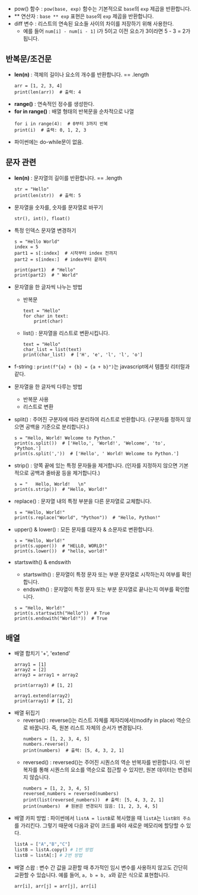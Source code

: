 

- pow() 함수 : `pow(base, exp)` 함수는 기본적으로 `base`의 `exp` 제곱을 반환합니다.
- ** 연산자 : `base ** exp` 표현은 `base`의 `exp` 제곱을 반환합니다.
- diff 변수 : 리스트의 연속된 요소들 사이의 차이를 저장하기 위해 사용한다.
  - 예를 들어 `num[i] - num[i - 1]` i가 5이고 이전 요소가 3이라면 5 - 3 = 2가 됩니다.

## 반복문/조건문

- **len(n)** : 객체의 길이나 요소의 개수를 반환합니다. == .length
  ```
  arr = [1, 2, 3, 4]
  print(len(arr))  # 출력: 4
  ```
- **range()** : 연속적인 정수를 생성한다.
- **for in range()** : 배열 형태의 반복문을 순차적으로 나열
  ```
  for i in range(4):  # 0부터 3까지 반복
  print(i)  # 출력: 0, 1, 2, 3
  ```
- 파이썬에는 do-while문이 없음.

## 문자 관련
- **len(n)** : 문자열의 길이를 반환합니다. == .length
  ```
  str = "Hello"
  print(len(str))  # 출력: 5
  ```
- 문자열을 숫자를, 숫자를 문자열로 바꾸기
  ```
  str(), int(), float()
  ```
- 특정 인덱스 문자열 변경하기
  ```
  s = "Hello World"
  index = 5
  part1 = s[:index]  # 시작부터 index 전까지
  part2 = s[index:]  # index부터 끝까지

  print(part1)  # "Hello"
  print(part2)  # " World"
  ```
- 문자열을 한 글자씩 나누는 방법
  - 반복문
    ```
    text = "Hello"
    for char in text:
        print(char)
    ```
  - list() : 문자열을 리스트로 변환시킵니다.
    ```
    text = "Hello"
    char_list = list(text)
    print(char_list)  # ['H', 'e', 'l', 'l', 'o']
    ```
- f-string : `print(f"{a} + {b} = {a + b}")`는 javascript에서 템플릿 리터럴과 같다.
- 문자열을 한 글자씩 다루는 방법
  - 반복문 사용
  - 리스트로 변환
- split() : 주어진 구분자에 따라 분리하여 리스트로 반환합니다. (구분자를 정하지 않으면 공백을 기준으로 분리합니다.)
  ```
  s = "Hello, World! Welcome to Python."
  print(s.split())  # ['Hello,', 'World!', 'Welcome', 'to', 'Python.']
  print(s.split(','))  # ['Hello', ' World! Welcome to Python.']
  ```

- strip() : 양쪽 끝에 있는 특정 문자들을 제거합니다. (인자를 지정하지 않으면 기본적으로 공백과 줄바꿈 등을 제거합니다.)
  ```
  s = "   Hello, World!   \n"
  print(s.strip())  # "Hello, World!"
  ```

- replace() : 문자열 내의 특정 부분을 다른 문자열로 교체합니다.
  ```
  s = "Hello, World!"
  print(s.replace("World", "Python"))  # "Hello, Python!"
  ```

- upper() & lower() : 모든 문자를 대문자 & 소문자로 변환합니다.
  ```
  s = "Hello, World!"
  print(s.upper())  # "HELLO, WORLD!"
  print(s.lower())  # "hello, world!"
  ```

- startswith() & endswith
  - startswith() : 문자열이 특정 문자 또는 부분 문자열로 시작하는지 여부를 확인합니다.
  - endswith() : 문자열이 특정 문자 또는 부분 문자열로 끝나는지 여부를 확인합니다.
  ```
  s = "Hello, World!"
  print(s.startswith("Hello"))  # True
  print(s.endswith("World!"))  # True
  ```

## 배열
- 배열 합치기 '+', 'extend'
  ```
  array1 = [1]
  array2 = [2]
  array3 = array1 + array2

  print(array3) # [1, 2]
  ```
  ```
  array1.extend(array2)
  print(array1) # [1, 2]
  ```
- 배열 뒤집기
  - reverse() : reverse()는 리스트 자체를 제자리에서(modify in place) 역순으로 바꿉니다. 즉, 원본 리스트 자체의 순서가 변경됩니다.
    ```
    numbers = [1, 2, 3, 4, 5]
    numbers.reverse()
    print(numbers)  # 출력: [5, 4, 3, 2, 1]
    ```
  - reversed() : reversed()는 주어진 시퀀스의 역순 반복자를 반환합니다. 이 반복자를 통해 시퀀스의 요소를 역순으로 접근할 수 있지만, 원본 데이터는 변경되지 않습니다.
    ```
    numbers = [1, 2, 3, 4, 5]
    reversed_numbers = reversed(numbers)
    print(list(reversed_numbers))  # 출력: [5, 4, 3, 2, 1]
    print(numbers)  # 원본은 변경되지 않음: [1, 2, 3, 4, 5]
    ```
- 배열 카피 방법 : 파이썬에서 `listA = listB`로 복사했을 때 `listA`는 `listB의 주소`를 가리킨다. 그렇기 때문에 다음과 같이 코드를 짜야 새로운 메모리에 할당할 수 있다.
  ```python
  listA = ["A","B","C"]
  listB = listA.copy() # 1번 방법
  listB = listA[:] # 2번 방법
  ```
- 배열 스왑 : 변수 간 값을 교환할 때 추가적인 임시 변수를 사용하지 않고도 간단히 교환할 수 있습니다. 예를 들어, `a, b = b, a`와 같은 식으로 표현합니다.
  ```
  arr[i], arr[j] = arr[j], arr[i]
  ```











